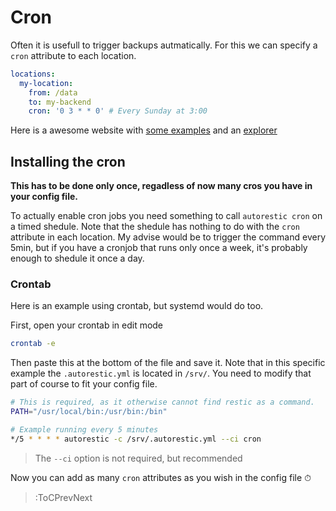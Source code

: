 # Cron

Often it is usefull to trigger backups autmatically. For this we can specify a `cron` attribute to each location.

```yaml | .autorestic.yml
locations:
  my-location:
    from: /data
    to: my-backend
    cron: '0 3 * * 0' # Every Sunday at 3:00
```

Here is a awesome website with [some examples](https://crontab.guru/examples.html) and an [explorer](https://crontab.guru/)

## Installing the cron

**This has to be done only once, regadless of now many cros you have in your config file.**

To actually enable cron jobs you need something to call `autorestic cron` on a timed shedule.
Note that the shedule has nothing to do with the `cron` attribute in each location.
My advise would be to trigger the command every 5min, but if you have a cronjob that runs only once a week, it's probably enough to shedule it once a day.

### Crontab

Here is an example using crontab, but systemd would do too.

First, open your crontab in edit mode

```bash
crontab -e
```

Then paste this at the bottom of the file and save it. Note that in this specific example the `.autorestic.yml` is located in `/srv/`. You need to modify that part of course to fit your config file.

```bash
# This is required, as it otherwise cannot find restic as a command.
PATH="/usr/local/bin:/usr/bin:/bin"

# Example running every 5 minutes
*/5 * * * * autorestic -c /srv/.autorestic.yml --ci cron
```

> The `--ci` option is not required, but recommended

Now you can add as many `cron` attributes as you wish in the config file ⏱

> :ToCPrevNext
